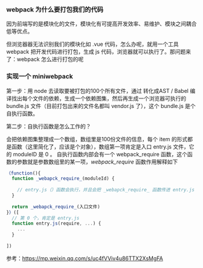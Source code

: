 ### webpack 为什么要打包我们的代码

因为前端写的是模块化的文件，模块化有可提高开发效率、易维护、模块之间耦合低等优点。

但浏览器器无法识别我们的模块化如 .vue 代码，怎么办呢，就用一个工具 webpack 把开发代码进行打包，生成 js 代码，浏览器就可以执行了。那问题来了：webpack 怎么进行打包的呢



### 实现一个 miniwebpack

第一步：用 node 去读取要被打包的100个所有文件，通过 转化成AST / Babel 编译找出每个文件的依赖，生成一个依赖图集，然后再生成一个浏览器可执行的 bundle.js 文件（目前打包出来的文件名都叫 vendor.js 了），这个 bundle.js 是个自执行函数。



第二步：自执行函数是怎么工作的？

会把依赖图集整理成一个数组，数组里是100份文件的信息，每个 item 的形式都是函数（这里简化了，应该是个对象），数组第一项肯定是入口 entry.js 文件，它的 moduleID 是 0 。  自执行函数内部会有一个 webpack_require 函数，这个函数的参数就是参数数组里的某一项，_webpack_require_ 函数作用解释如下

```js
（function(){
  function _webapck_require_(moduleId) {
    
    // entry.js（）函数会执行，并且会把 _webapck_require_ 函数传进 entry.js 函数, 当遇到 import 的时候，再 执行_webapck_require_（被import的文件的moduleId），依次执行下去，就会从 entry.js 文件开始并且执行完所有依赖文件，即 bundle.js 参数里的所有文件被执行
  }
    
  return _webapck_require_(入口文件)
}）([
  // 第 0 个，肯定是 entry.js
  function entry.js(require, ...) {
    ...
  }
  
])
```



参考：https://mp.weixin.qq.com/s/uc4fVViv4u86TTX2XsMgFA